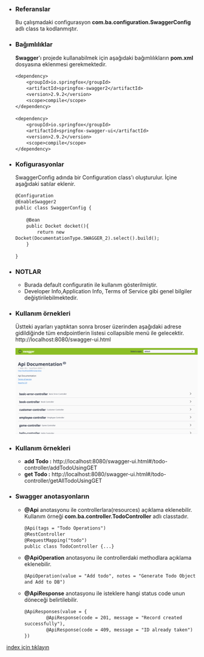 * ### Referanslar
    Bu çalışmadaki configurasyon **com.ba.configuration.SwaggerConfig** adlı class ta kodlanmıştır.

* ### Bağımlılıklar
    **Swagger**'ı projede kullanabilmek için aşağıdaki bağımlılıkların **pom.xml** dosyasına eklenmesi gerekmektedir.
    ```
    <dependency>
        <groupId>io.springfox</groupId>
        <artifactId>springfox-swagger2</artifactId>
        <version>2.9.2</version>
        <scope>compile</scope>
    </dependency>
    
    <dependency>
        <groupId>io.springfox</groupId>
        <artifactId>springfox-swagger-ui</artifactId>
        <version>2.9.2</version>
        <scope>compile</scope>
    </dependency>
    ```

* ### Kofigurasyonlar
    SwaggerConfig adında bir Configuration class'ı oluşturulur. İçine aşağıdaki satılar eklenir.
    
    ```
    @Configuration
    @EnableSwagger2
    public class SwaggerConfig {
    
        @Bean
        public Docket docket(){
            return new Docket(DocumentationType.SWAGGER_2).select().build();
        }
    
    }
    ```
    
* ### NOTLAR
    - Burada  default configuratin ile kullanım gösterilmiştir.
    - Developer Info,Application Info, Terms of Service gibi genel bilgiler değiştirilebilmektedir.

* ### Kullanım örnekleri
    Üstteki ayarları yaptıktan sonra broser üzerinden aşağıdaki adrese gidildiğinde tüm endpointlerin listesi collapsible menü ile gelecektir.
    http://localhost:8080/swagger-ui.html
    
    ![](../screenshots/swaggerUIEndPointList.png)


* ### Kullanım örnekleri
    - **add Todo :** http://localhost:8080/swagger-ui.html#/todo-controller/addTodoUsingGET
    - **get Todo :** http://localhost:8080/swagger-ui.html#/todo-controller/getAllTodoUsingGET
    
* ### Swagger anotasyonların
    - **@Api** anotasyonu ile  controllerlara(resources) açıklama eklenebilir. Kullanım örneği **com.ba.controller.TodoController** adlı classtadır.
        ```
        @Api(tags = "Todo Operations")
        @RestController
        @RequestMapping("todo")
        public class TodoController {...}
        ```     
    - **@ApiOperation** anotasyonu ile controllerdaki methodlara açıklama eklenebilir. 
        ```
        @ApiOperation(value = "Add todo", notes = "Generate Todo Object and Add to DB")
        ```
    
    - **@ApiResponse** anotasyonu ile isteklere hangi status code unun döneceği belirtilebilir.
        ```
        @ApiResponses(value = {
                @ApiResponse(code = 201, message = "Record created successfully"),
                @ApiResponse(code = 409, message = "ID already taken")
        })
        ``` 

[index için tıklayın](../README.md)
